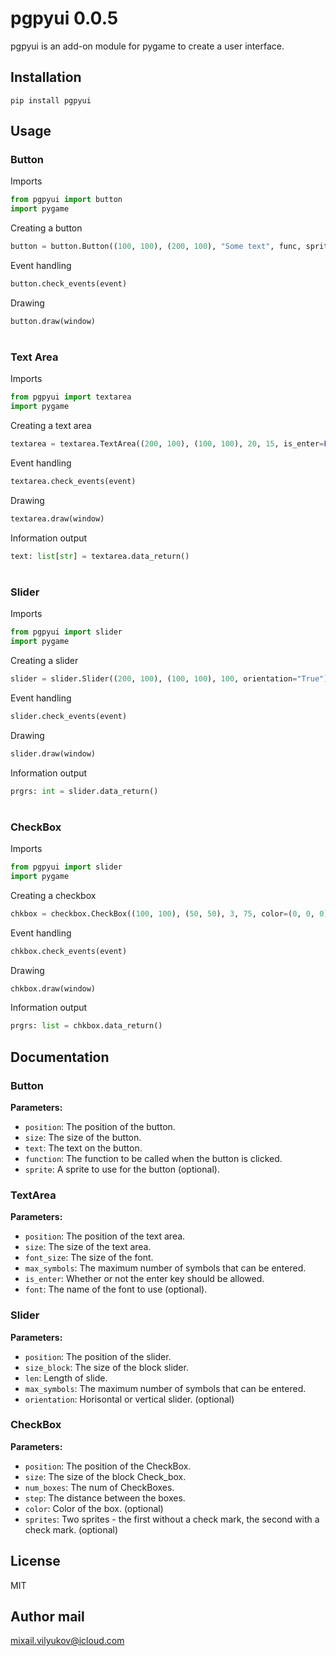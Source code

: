 # pgpyui 0.0.5

pgpyui is an add-on module for pygame to create a user interface.

## Installation

```
pip install pgpyui
```

## Usage

### Button

Imports
```python
from pgpyui import button
import pygame
```

Сreating a button
```python
button = button.Button((100, 100), (200, 100), "Some text", func, sprite="sprites/sprite.png")
```

Event handling
```python
button.check_events(event)
```

Drawing
```python
button.draw(window)
```
#
### Text Area

Imports
```python
from pgpyui import textarea
import pygame
```

Сreating a text area
```python
textarea = textarea.TextArea((200, 100), (100, 100), 20, 15, is_enter=False, font="Arial")
```

Event handling
```python
textarea.check_events(event)
```

Drawing
```python
textarea.draw(window)
```

Information output
```python
text: list[str] = textarea.data_return()
```

#
### Slider

Imports
```python
from pgpyui import slider
import pygame
```

Сreating a slider
```python
slider = slider.Slider((200, 100), (100, 100), 100, orientation="True")
```

Event handling
```python
slider.check_events(event)
```

Drawing
```python
slider.draw(window)
```

Information output
```python
prgrs: int = slider.data_return()
```

#
### CheckBox

Imports
```python
from pgpyui import slider
import pygame
```

Сreating a checkbox
```python
chkbox = checkbox.CheckBox((100, 100), (50, 50), 3, 75, color=(0, 0, 0), ["passive.png", "active.png"])
```

Event handling
```python
chkbox.check_events(event)
```

Drawing
```python
chkbox.draw(window)
```

Information output
```python
prgrs: list = chkbox.data_return()
```

## Documentation

### Button

**Parameters:**

* `position`: The position of the button.
* `size`: The size of the button.
* `text`: The text on the button.
* `function`: The function to be called when the button is clicked.
* `sprite`: A sprite to use for the button (optional).

### TextArea

**Parameters:**

* `position`: The position of the text area.
* `size`: The size of the text area.
* `font_size`: The size of the font.
* `max_symbols`: The maximum number of symbols that can be entered.
* `is_enter`: Whether or not the enter key should be allowed.
* `font`: The name of the font to use (optional).

### Slider

**Parameters:**

* `position`: The position of the slider.
* `size_block`: The size of the block slider.
* `len`: Length of slide.
* `max_symbols`: The maximum number of symbols that can be entered.
* `orientation`: Horisontal or vertical slider. (optional)

### CheckBox

**Parameters:**

* `position`: The position of the CheckBox.
* `size`: The size of the block Check_box.
* `num_boxes`: The num of CheckBoxes.
* `step`: The distance between the boxes.
* `color`: Color of the box. (optional)
* `sprites`: Two sprites - the first without a check mark, the second with a check mark. (optional)

## License

MIT

## Author mail

mixail.vilyukov@icloud.com
